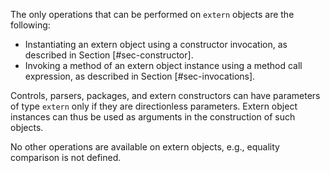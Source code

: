 The only operations that can be performed on `extern` objects are the
following:

  - Instantiating an extern object using a constructor invocation, as
    described in Section \[\#sec-constructor\].
  - Invoking a method of an extern object instance using a method call
    expression, as described in Section \[\#sec-invocations\].

Controls, parsers, packages, and extern constructors can have parameters
of type `extern` only if they are directionless parameters. Extern
object instances can thus be used as arguments in the construction of
such objects.

No other operations are available on extern objects, e.g., equality
comparison is not defined.
